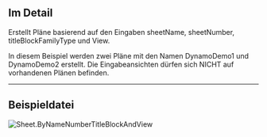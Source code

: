 ## Im Detail
Erstellt Pläne basierend auf den Eingaben sheetName, sheetNumber, titleBlockFamilyType und View.

In diesem Beispiel werden zwei Pläne mit den Namen DynamoDemo1 und DynamoDemo2 erstellt. Die Eingabeansichten dürfen sich NICHT auf vorhandenen Plänen befinden.

___
## Beispieldatei

![Sheet.ByNameNumberTitleBlockAndView](./Revit.Elements.Views.Sheet.ByNameNumberTitleBlockAndView_img.jpg)
